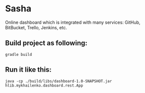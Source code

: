 # Sasha

Online dashboard which is integrated with many services: GitHub, BitBucket, Trello, Jenkins, etc.

## Build project as following:

`gradle build`

## Run it like this:

`java -cp ./build/libs/dashboard-1.0-SNAPSHOT.jar hlib.mykhailenko.dashboard.rest.App`


